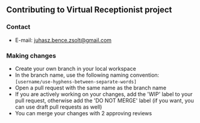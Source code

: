 ﻿## Contributing to Virtual Receptionist project

### Contact

- E-mail: juhasz.bence.zsolt@gmail.com

### Making changes

- Create your own branch in your local workspace
- In the branch name, use the following naming convention: ```[username/use-hyphens-between-separate-words]```
- Open a pull request with the same name as the branch name
- If you are actively working on your changes, add the 'WIP' label to your pull request, otherwise add the 'DO NOT MERGE' label  (if you want, you can use draft pull requests as well)
- You can merge your changes with 2 approving reviews
